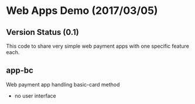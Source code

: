 # Web Apps Demo (2017/03/05)

## Version Status (0.1)
This code to share very simple web payment apps with one specific feature each.

## app-bc
Web payment app handling basic-card method
- no user interface



